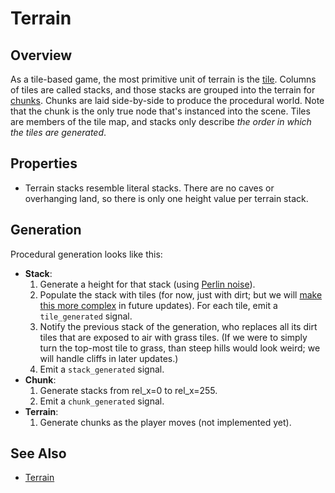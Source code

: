 # Terrain

## Overview

As a tile-based game, the most primitive unit of terrain is the [tile]. Columns of tiles are called stacks, and those stacks are grouped into the terrain for [chunks]. Chunks are laid side-by-side to produce the procedural world. Note that the chunk is the only true node that's instanced into the scene. Tiles are members of the tile map, and stacks only describe *the order in which the tiles are generated*.

## Properties

- Terrain stacks resemble literal stacks. There are no caves or overhanging land, so there is only one height value per terrain stack.

## Generation

Procedural generation looks like this:
- **Stack**:
  1. Generate a height for that stack (using [Perlin noise][noise]).
  2. Populate the stack with tiles (for now, just with dirt; but we will [make this more complex][terrain notes] in future updates). For each tile, emit a `tile_generated` signal.
  3. Notify the previous stack of the generation, who replaces all its dirt tiles that are exposed to air with grass tiles. (If we were to simply turn the top-most tile to grass, than steep hills would look weird; we will handle cliffs in later updates.)
  4. Emit a `stack_generated` signal.
- **Chunk**:
  1. Generate stacks from rel_x=0 to rel_x=255.
  2. Emit a `chunk_generated` signal.
- **Terrain**:
  1. Generate chunks as the player moves (not implemented yet).

## See Also
* [Terrain](terrain.md)


[tile]: /into-the-woods/chunk/terrain/tile
[chunks]: /into-the-woods/chunk/
[noise]: /into-the-woods/util/softnoise.gd
[terrain notes]: /into-the-woods/chunk/terrain/notes.md
